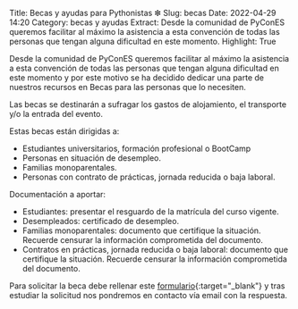Title: Becas y ayudas para Pythonistas ❇
Slug: becas
Date: 2022-04-29 14:20
Category: becas y ayudas
Extract: Desde la comunidad de PyConES queremos facilitar al máximo la asistencia a esta convención de todas las personas que tengan alguna dificultad en este momento.
Highlight: True

Desde la comunidad de PyConES queremos facilitar al máximo la asistencia a esta convención de todas las personas que tengan alguna dificultad en este momento y por este motivo se ha decidido dedicar una parte de nuestros recursos en Becas para las personas que lo necesiten.

Las becas se destinarán a sufragar los gastos de alojamiento, el transporte y/o la entrada del evento.

Estas becas están dirigidas a:

- Estudiantes universitarios, formación profesional o BootCamp
- Personas en situación de desempleo.
- Familias monoparentales.
- Personas con contrato de prácticas, jornada reducida o baja laboral.

Documentación a aportar:

- Estudiantes: presentar el resguardo de la matrícula del curso vigente.
- Desempleados: certificado de desempleo.
- Familias monoparentales: documento que certifique la situación. Recuerde censurar la información comprometida del documento.
- Contratos en prácticas, jornada reducida o baja laboral: documento que certifique la situación. Recuerde censurar la información comprometida del documento.

Para solicitar la beca debe rellenar este [formulario](https://forms.gle/7QzWRWkBMde1S5CX6){:target="_blank"} y tras estudiar la solicitud nos pondremos en contacto vía email con la respuesta.
